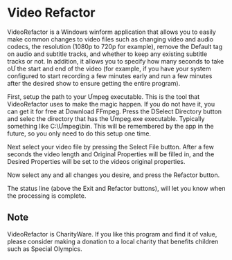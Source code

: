 # Video Refactor

VideoRefactor is a Windows winform application that allows you to easily make common changes
to video files such as changing video and audio codecs, the resolution (1080p to 720p for example),
remove the Default tag on audio and subtitle tracks, and whether to keep any existing subtitle
tracks or not. In addition, it allows you to specify how many seconds to take oƯ the start and end of
the video (for example, if you have your system configured to start recording a few minutes early
and run a few minutes after the desired show to ensure getting the entire program).

First, setup the path to your Ưmpeg executable. This is the tool that VideoRefactor uses to make the
magic happen. If you do not have it, you can get it for free at Download FFmpeg. Press the DSelect
Directory button and selec the directory that has the Ưmpeg.exe executable. Typically something
like C:\Ưmpeg\bin. This will be remembered by the app in the future, so you only need to do this
setup one time.

Next select your video file by pressing the Select File button. After a few seconds the video length
and Original Properties will be filled in, and the Desired Properties will be set to the videos original
properties.

Now select any and all changes you desire, and press the Refactor button.

The status line (above the Exit and Refactor buttons), will let you know when the processing is
complete.

## Note
VideoRefactor is CharityWare. If you like this program and find it of value, please consider making a
donation to a local charity that benefits children such as Special Olympics.
